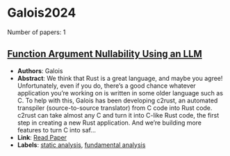 # Galois2024

Number of papers: 1

## [Function Argument Nullability Using an LLM](paper_1.md)
- **Authors**: Galois
- **Abstract**: We think that Rust is a great language, and maybe you agree! Unfortunately, even if you do, there’s a good chance whatever application you’re working on is written in some older language such as C. To help with this, Galois has been developing c2rust, an automated transpiler (source-to-source translator) from C code into Rust code. c2rust can take almost any C and turn it into C-like Rust code, the first step in creating a new Rust application. And we’re building more features to turn C into saf...
- **Link**: [Read Paper](https://galois.com/blog/2024/11/function-argument-nullability-using-an-llm/)
- **Labels**: [static analysis](../../labels/static_analysis.md), [fundamental analysis](../../labels/fundamental_analysis.md)
